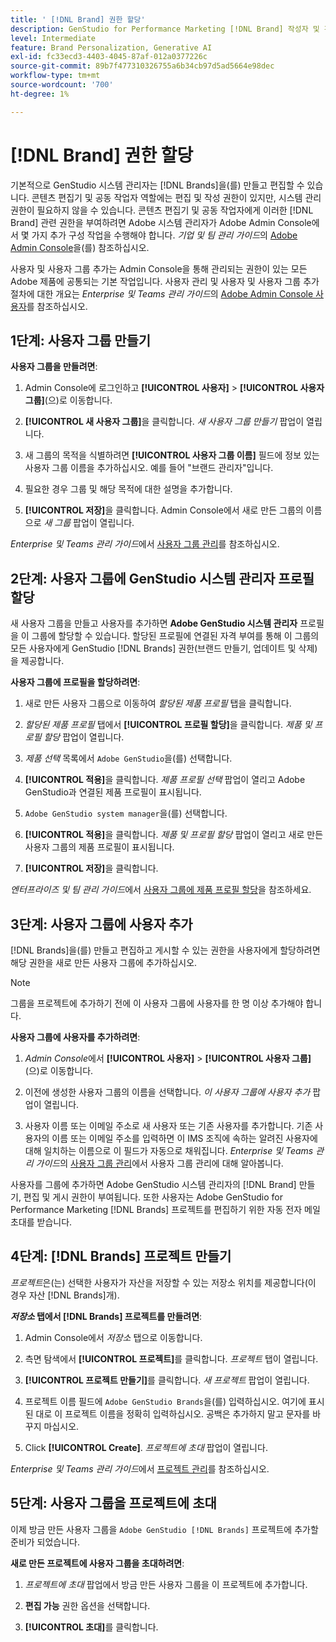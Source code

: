 ```yaml
---
title: ' [!DNL Brand] 권한 할당'
description: GenStudio for Performance Marketing [!DNL Brand] 작성자 및 편집자에 대한 권한을 할당하는 방법에 대해 알아봅니다.
level: Intermediate
feature: Brand Personalization, Generative AI
exl-id: fc33ecd3-4403-4045-87af-012a0377226c
source-git-commit: 89b7f477310326755a6b34cb97d5ad5664e98dec
workflow-type: tm+mt
source-wordcount: '700'
ht-degree: 1%

---
```


# [!DNL Brand] 권한 할당

기본적으로 GenStudio 시스템 관리자는 [!DNL Brands]을(를) 만들고 편집할 수 있습니다. 콘텐츠 편집기 및 공동 작업자 역할에는 편집 및 작성 권한이 있지만, 시스템 관리 권한이 필요하지 않을 수 있습니다. 콘텐츠 편집기 및 공동 작업자에게 이러한 [!DNL Brand] 관련 권한을 부여하려면 Adobe 시스템 관리자가 Adobe Admin Console에서 몇 가지 추가 구성 작업을 수행해야 합니다. _기업 및 팀 관리 가이드_&#x200B;의 [Adobe Admin Console](https://helpx.adobe.com/kr/enterprise/using/admin-console.html#Overview)을(를) 참조하십시오.

사용자 및 사용자 그룹 추가는 Admin Console을 통해 관리되는 권한이 있는 모든 Adobe 제품에 공통되는 기본 작업입니다. 사용자 관리 및 사용자 및 사용자 그룹 추가 절차에 대한 개요는 _Enterprise 및 Teams 관리 가이드_&#x200B;의 [Adobe Admin Console 사용자](https://helpx.adobe.com/kr/enterprise/using/users.html)를 참조하십시오.

## 1단계: 사용자 그룹 만들기

**사용자 그룹을 만들려면**:

1. Admin Console에 로그인하고 **[!UICONTROL 사용자]** > **[!UICONTROL 사용자 그룹]**(으)로 이동합니다.

1. **[!UICONTROL 새 사용자 그룹]**&#x200B;을 클릭합니다. _새 사용자 그룹 만들기_ 팝업이 열립니다.

1. 새 그룹의 목적을 식별하려면 **[!UICONTROL 사용자 그룹 이름]** 필드에 정보 있는 사용자 그룹 이름을 추가하십시오. 예를 들어 &quot;브랜드 관리자&quot;입니다.

1. 필요한 경우 그룹 및 해당 목적에 대한 설명을 추가합니다.

1. **[!UICONTROL 저장]**&#x200B;을 클릭합니다. Admin Console에서 새로 만든 그룹의 이름으로 _새 그룹_ 팝업이 열립니다.

_Enterprise 및 Teams 관리 가이드_&#x200B;에서 [사용자 그룹 관리](https://helpx.adobe.com/kr/enterprise/using/user-groups.html)를 참조하십시오.

## 2단계: 사용자 그룹에 GenStudio 시스템 관리자 프로필 할당

새 사용자 그룹을 만들고 사용자를 추가하면 **Adobe GenStudio 시스템 관리자** 프로필을 이 그룹에 할당할 수 있습니다. 할당된 프로필에 연결된 자격 부여를 통해 이 그룹의 모든 사용자에게 GenStudio [!DNL Brands] 권한(브랜드 만들기, 업데이트 및 삭제)을 제공합니다.

**사용자 그룹에 프로필을 할당하려면**:

1. 새로 만든 사용자 그룹으로 이동하여 _할당된 제품 프로필_ 탭을 클릭합니다.

1. _할당된 제품 프로필_ 탭에서 **[!UICONTROL 프로필 할당]**&#x200B;을 클릭합니다. _제품 및 프로필 할당_ 팝업이 열립니다.

1. _제품 선택_ 목록에서 `Adobe GenStudio`을(를) 선택합니다.

1. **[!UICONTROL 적용]**&#x200B;을 클릭합니다. _제품 프로필 선택_ 팝업이 열리고 Adobe GenStudio과 연결된 제품 프로필이 표시됩니다.

1. `Adobe GenStudio system manager`을(를) 선택합니다.

1. **[!UICONTROL 적용]**&#x200B;을 클릭합니다. _제품 및 프로필 할당_ 팝업이 열리고 새로 만든 사용자 그룹의 제품 프로필이 표시됩니다.

1. **[!UICONTROL 저장]**&#x200B;을 클릭합니다.

_엔터프라이즈 및 팀 관리 가이드_&#x200B;에서 [사용자 그룹에 제품 프로필 할당](https://helpx.adobe.com/kr/enterprise/using/user-groups.html)을 참조하세요.

## 3단계: 사용자 그룹에 사용자 추가

[!DNL Brands]을(를) 만들고 편집하고 게시할 수 있는 권한을 사용자에게 할당하려면 해당 권한을 새로 만든 사용자 그룹에 추가하십시오.

>[!NOTE]
>
>그룹을 프로젝트에 추가하기 전에 이 사용자 그룹에 사용자를 한 명 이상 추가해야 합니다.

**사용자 그룹에 사용자를 추가하려면**:

1. _Admin Console_&#x200B;에서 **[!UICONTROL 사용자]** > **[!UICONTROL 사용자 그룹]**(으)로 이동합니다.

1. 이전에 생성한 사용자 그룹의 이름을 선택합니다. _이 사용자 그룹에 사용자 추가_ 팝업이 열립니다.

1. 사용자 이름 또는 이메일 주소로 새 사용자 또는 기존 사용자를 추가합니다. 기존 사용자의 이름 또는 이메일 주소를 입력하면 이 IMS 조직에 속하는 알려진 사용자에 대해 일치하는 이름으로 이 필드가 자동으로 채워집니다. _Enterprise 및 Teams 관리 가이드_&#x200B;의 [사용자 그룹 관리](https://helpx.adobe.com/kr/enterprise/using/user-groups.html)에서 사용자 그룹 관리에 대해 알아봅니다.

사용자를 그룹에 추가하면 Adobe GenStudio 시스템 관리자의 [!DNL Brand] 만들기, 편집 및 게시 권한이 부여됩니다. 또한 사용자는 Adobe GenStudio for Performance Marketing [!DNL Brands] 프로젝트를 편집하기 위한 자동 전자 메일 초대를 받습니다.

## 4단계: [!DNL Brands] 프로젝트 만들기

_프로젝트_&#x200B;은(는) 선택한 사용자가 자산을 저장할 수 있는 저장소 위치를 제공합니다(이 경우 자산 [!DNL Brands]개).

**_저장소_ 탭에서 [!DNL Brands] 프로젝트를 만들려면**:

1. Admin Console에서 _저장소_ 탭으로 이동합니다.

1. 측면 탐색에서 **[!UICONTROL 프로젝트]**&#x200B;를 클릭합니다. _프로젝트_ 탭이 열립니다.

1. **[!UICONTROL 프로젝트 만들기]**&#x200B;를 클릭합니다. _새 프로젝트_ 팝업이 열립니다.

1. 프로젝트 이름 필드에 `Adobe GenStudio Brands`을(를) 입력하십시오. 여기에 표시된 대로 이 프로젝트 이름을 정확히 입력하십시오. 공백은 추가하지 말고 문자를 바꾸지 마십시오.

1. Click **[!UICONTROL Create]**. _프로젝트에 초대_ 팝업이 열립니다.

_Enterprise 및 Teams 관리 가이드_&#x200B;에서 [프로젝트 관리](https://helpx.adobe.com/kr/enterprise/using/projects-in-business-storage.html)를 참조하십시오.

## 5단계: 사용자 그룹을 프로젝트에 초대

이제 방금 만든 사용자 그룹을 `Adobe GenStudio [!DNL Brands]` 프로젝트에 추가할 준비가 되었습니다.

**새로 만든 프로젝트에 사용자 그룹을 초대하려면**:

1. _프로젝트에 초대_ 팝업에서 방금 만든 사용자 그룹을 이 프로젝트에 추가합니다.

1. **편집 가능** 권한 옵션을 선택합니다.

1. **[!UICONTROL 초대]**&#x200B;를 클릭합니다.
